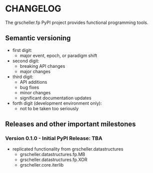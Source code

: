 # CHANGELOG

The grscheller.fp PyPI project provides functional programming tools.

## Semantic versioning

* first digit:
  * major event, epoch, or paradigm shift
* second digit:
  * breaking API changes
  * major changes
* third digit:
  * API additions
  * bug fixes
  * minor changes
  * significant documentation updates
* forth digit (development environment only):
  * not to be taken too seriously

## Releases and other important milestones

### Version 0.1.0 - Initial PyPI Release: TBA

* replicated functionality from grscheller.datastructures
  * grscheller.datastructures.fp.MB
  * grscheller.datastructures.fp.XOR
  * grscheller.core.iterlib
